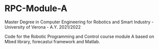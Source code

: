 # RPC-Module-A

Master Degree in Computer Engineering for Robotics and Smart Industry - University of Verona - A.Y. 2021/2022

Code for the Robotic Programming and Control course module A based on Mbed library, forecastui framework and Matlab.

